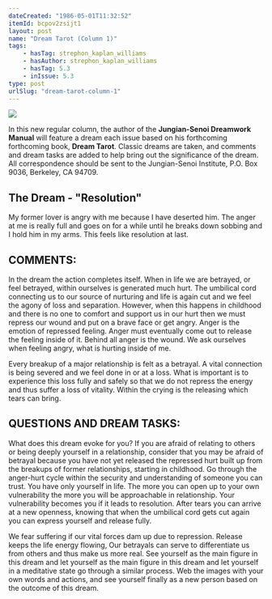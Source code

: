 ```yaml
---
dateCreated: "1986-05-01T11:32:52"
itemId: bcpov2zsijt1
layout: post
name: "Dream Tarot (Column 1)"
tags:
    - hasTag: strephon_kaplan_williams
    - hasAuthor: strephon_kaplan_williams
    - hasTag: 5.3
    - inIssue: 5.3
type: post
urlSlug: "dream-tarot-column-1"
---
```


![](https://cdn.mathpix.com/cropped/2024_05_05_ff4828d9e3070934494bg-05.jpg?height=445&width=1227&top_left_y=580&top_left_x=769)

In this new regular column, the author of the **Jungian-Senoi Dreamwork Manual** will feature a dream each issue based on his forthcoming forthcoming book, **Dream Tarot**. Classic dreams are taken, and comments and dream tasks are added to help bring out the significance of the dream. All correspondence should be sent to the Jungian-Senoi Institute, P.O. Box 9036, Berkeley, CA 94709.

## The Dream - "Resolution"

My former lover is angry with me because I have deserted him. The anger at me is really full and goes on for a while until he breaks down sobbing and I hold him in my arms. This feels like resolution at last.

## COMMENTS:

In the dream the action completes itself. When in life we are betrayed, or feel betrayed, within ourselves is generated much hurt. The umbilical cord connecting us to our source of nurturing and life is again cut and we feel the agony of loss and separation. However, when this happens in childhood and there is no one to comfort and support us in our hurt then we must repress our wound and put on a brave face or get angry. Anger is the emotion of repressed feeling. Anger must eventually come out to release the feeling inside of it. Behind all anger is the wound. We ask ourselves when feeling angry, what is hurting inside of me.

Every breakup of a major relationship is felt as a betrayal. A vital connection is being severed and we feel done in or at a loss. What is important is to experience this loss fully and safely so that we do not repress the energy and thus suffer a loss of vitality. Within the crying is the releasing which tears can bring.

## QUESTIONS AND DREAM TASKS:

What does this dream evoke for you? If you are afraid of relating to others or being deeply yourself in a relationship, consider that you may be afraid of betrayal because you have not yet released the repressed hurt built up from the breakups of former relationships, starting in childhood. Go through the anger-hurt cycle within the security and understanding of someone you can trust. You have only yourself in life. The more you can open up to your own vulnerability the more you will be approachable in relationship. Your vulnerability becomes you if it leads to resolution. After tears you can arrive at a new openness, knowing that when the umbilical cord gets cut again you can express yourself and release fully.

We fear suffering if our vital forces dam up due to repression. Release keeps the life energy flowing, Our betrayals can serve to differentiate us from others and thus make us more real. See yourself as the main figure in this dream and let yourself as the main figure in this dream and let yourself in a meditative state go through a similar process. Web the images with your own words and actions, and see yourself finally as a new person based on the outcome of this dream.
